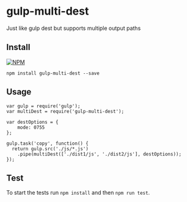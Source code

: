 # gulp-multi-dest
Just like gulp dest but supports multiple output paths

## Install

[![NPM](https://nodei.co/npm/gulp-multi-dest.png?downloads=true&downloadRank=true&stars=true)](https://nodei.co/npm/gulp-multi-dest/)

```
npm install gulp-multi-dest --save
```

## Usage 

```
var gulp = require('gulp');
var multiDest = require('gulp-multi-dest');

var destOptions = {
    mode: 0755
};

gulp.task('copy', function() {
  return gulp.src('./js/*.js')
    .pipe(multiDest(['./dist1/js', './dist2/js'], destOptions));
});
```

## Test

To start the tests run `npm install` and then `npm run test`.
